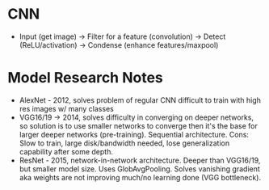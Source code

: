 # CNN 
- Input (get image) -> Filter for a feature (convolution) -> Detect (ReLU/activation) -> Condense (enhance features/maxpool)


# Model Research Notes
- AlexNet - 2012, solves problem of regular CNN difficult to train with high res images w/ many classes
- VGG16/19 -> 2014, solves difficulty in converging on deeper networks, so solution is to use smaller networks to converge then it's the base for larger deeper networks (pre-training). Sequential architecture. Cons: Slow to train, large disk/bandwidth needed, lose generalization capability after some depth.
- ResNet - 2015, network-in-network architecture. Deeper than VGG16/19, but smaller model size. Uses GlobAvgPooling. Solves vanishing gradient aka weights are not improving much/no learning done (VGG bottleneck).
